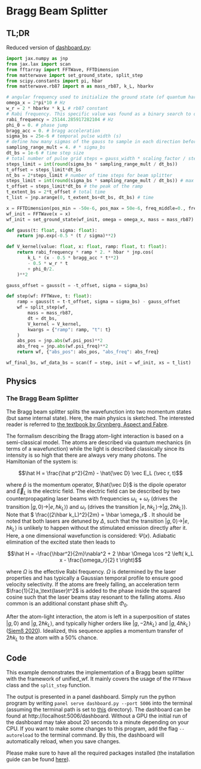 # Bragg Beam Splitter

## TL;DR

Reduced version of [dashboard.py](dashboard.py):
```python
import jax.numpy as jnp
from jax.lax import scan
from fftarray import FFTWave, FFTDimension
from matterwave import set_ground_state, split_step
from scipy.constants import pi, hbar
from matterwave.rb87 import m as mass_rb87, k_L, hbarkv

# angular frequency used to initialize the ground state (of quantum harmonic oscillator)
omega_x = 2*pi*10 # Hz
w_r = 2 * hbarkv * k_L # rb87 constant
# Rabi frequency. This specific value was found as a binary search to optimize a 50/50 split of the two momentum classes for this specific beam splitter duration and pulse form.
rabi_frequency = 25144.285917282104 # Hz
phi_0 = 0. # phase jump
bragg_acc = 0. # bragg acceleration
sigma_bs = 25e-6 # temporal pulse width (s)
# define how many sigmas of the gauss to sample in each direction before reaching zero intensity:
sampling_range_mult = 4. # * sigma_bs
dt_bs = 1e-6 # time step size
# total number of pulse grid steps = gauss_width * scaling_factor / step_size
steps_limit = int(round(sigma_bs * sampling_range_mult / dt_bs))
t_offset = steps_limit*dt_bs
nt_bs = 2*steps_limit # number of time steps for beam splitter
steps_limit = int(round(sigma_bs * sampling_range_mult / dt_bs)) # max number of time steps
t_offset = steps_limit*dt_bs # the peak of the ramp
t_extent_bs = 2*t_offset # total time
t_list = jnp.arange(0, t_extent_bs+dt_bs, dt_bs) # time

x = FFTDimension(pos_min = -50e-6, pos_max = 50e-6, freq_middle=0., freq_extent = 10*k_L, loose_params = ["freq_extent"])
wf_init = FFTWave(x = x)
wf_init = set_ground_state(wf_init, omega = omega_x, mass = mass_rb87)

def gauss(t: float, sigma: float):
    return jnp.exp(-0.5 * (t / sigma)**2)

def V_kernel(value: float, x: float, ramp: float, t: float):
    return rabi_frequency * ramp * 2. * hbar * jnp.cos(
        k_L * (x - 0.5 * bragg_acc * t**2)
        - 0.5 * w_r * t
        + phi_0/2.
    )**2

gauss_offset = gauss(t = -t_offset, sigma = sigma_bs)

def step(wf: FFTWave, t: float):
    ramp = gauss(t = t-t_offset, sigma = sigma_bs) - gauss_offset
    wf = split_step(wf,
        mass = mass_rb87,
        dt = dt_bs,
        V_kernel = V_kernel, 
        kwargs = {"ramp": ramp, "t": t}
    )
    abs_pos = jnp.abs(wf.psi_pos)**2
    abs_freq = jnp.abs(wf.psi_freq)**2
    return wf, {"abs_pos": abs_pos, "abs_freq": abs_freq}

wf_final_bs, wf_data_bs = scan(f = step, init = wf_init, xs = t_list)
```

## Physics

### The Bragg Beam Splitter

The Bragg beam splitter splits the wavefunction into two momentum states (but same internal state). 
Here, the main physics is sketched. 
The interested reader is referred to [the textbook by Grynberg, Aspect and Fabre](https://www.cambridge.org/core/books/introduction-to-quantum-optics/F45DCE785DC8226D4156EC15CAD5FA9A). 

The formalism describing the Bragg atom-light interaction is based on a semi-classical model. 
The atoms are described via quantum mechanics (in terms of a wavefunction) while the light is described classically since its intensity is so high that there are always very many photons. 
The Hamiltonian of the system is:

```math
\hat H = \frac{\hat p^2}{2m} - \hat{\vec D} \vec E_L (\vec r, t)
```

where $`\hat p`$ is the momentum operator, $`\hat{\vec D}`$ is the dipole operator and $`\vec E_L`$ is the electric field. 
The electric field can be described by two counterpropagating laser beams with frequencies $`\omega_L+\omega_r`$ (drives the transition $`| g,0 \rangle \rightarrow | e, \hbar k_L \rangle`$) and $`\omega_r`$ (drives the transition $`| e, \hbar k_L \rangle \rightarrow | g, 2\hbar k_L\rangle`$). 
Note that $` \frac{(2\hbar k_L)^2}{2m} = \hbar \omega_r`$ . 
It should be noted that both lasers are detuned by $`\Delta`$, such that the transition $`|g,0 \rangle \rightarrow | e, \hbar k_L \rangle`$ is unlikely to happen without the stimulated emission directly after it. 
Here, a one dimensional wavefunction is considered: $`\Psi (x)`$. 
Adiabatic elimination of the excited state then leads to

```math
\hat H = -\frac{\hbar^2}{2m}\nabla^2 + 2 \hbar \Omega \cos ^2 \left( k_L x - \frac{\omega_r}{2} t \right)
```

where $`\Omega`$ is the effective Rabi frequency. 
$`\Omega`$ is determined by the laser properties and has typically a Gaussian temporal profile to ensure good velocity selectivity. 
If the atoms are freely falling, an acceleration term $`\frac{1}{2}a_\text{laser}t^2`$ is added to the phase inside the squared cosine such that the laser beams stay resonant to the falling atoms. 
Also common is an additional constant phase shift $`\Phi_0`$.

After the atom-light interaction, the atom is left in a superposition of states $`|g,0\rangle`$ and $`|g,2\hbar k_L\rangle`$, and typically higher orders like $`|g,-2\hbar k_L\rangle`$ and $`|g,4\hbar k_L\rangle`$ ([Siemß 2020](https://link.aps.org/doi/10.1103/PhysRevA.102.033709)). 
Idealized, this sequence applies a momentum transfer of $`2\hbar k_L`$ to the atom with a $`50\%`$ chance.


## Code
This example demonstrates the implementation of a Bragg beam splitter with the framework of unified_wf. 
It mainly covers the usage of the `FFTWave` class and the `split_step` function. 

The output is presented in a panel dashboard. Simply run the python program by writing `panel serve dashboard.py --port 5006` into the terminal (assuming the terminal path is set to [this](https://gitlab.projekt.uni-hannover.de/iqo-seckmeyer/unified_wf_2/-/tree/examples/examples/bragg_beam_splitter) directory). 
The dashboard can be found at http://localhost:5006/dashboard. 
Without a GPU the initial run of the dashboard may take about 20 seconds to a minute depending on your CPU.
If you want to make some changes to this program, add the flag `--autoreload` to the terminal command. 
By this, the dashboard will automatically reload, when you save changes.

Please make sure to have all the required packages installed (the installation guide can be found [here](https://gitlab.projekt.uni-hannover.de/iqo-seckmeyer/unified_wf_2)). 
